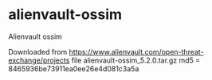 alienvault-ossim
================

Alienvault ossim

Downloaded from https://www.alienvault.com/open-threat-exchange/projects file alienvault-ossim_5.2.0.tar.gz md5 = 8465936be73911ea0ee26e4d081c3a5a 
